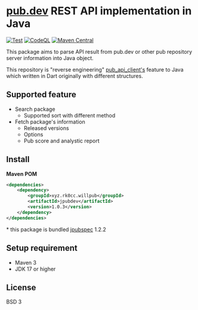 # [pub.dev](https://pub.dev) REST API implementation in Java

[![Test](https://github.com/Project-Will-Pub/jpubdev/actions/workflows/test.yml/badge.svg?branch=main)](https://github.com/Project-Will-Pub/jpubdev/actions/workflows/test.yml)
[![CodeQL](https://github.com/Project-Will-Pub/jpubdev/actions/workflows/codeql.yml/badge.svg?branch=main)](https://github.com/Project-Will-Pub/jpubdev/actions/workflows/codeql.yml)
[![Maven Central](https://img.shields.io/maven-central/v/xyz.rk0cc.willpub/jpubdev.svg?label=Maven%20Central)](https://search.maven.org/search?q=g:%22xyz.rk0cc.willpub%22%20AND%20a:%22jpubdev%22)

This package aims to parse API result from pub.dev or other pub repository server information into
Java object.

This repository is "reverse engineering" [pub_api_client's](https://github.com/leoafarias/pub_api_client) feature to Java which written in Dart originally with different 
structures.

## Supported feature

* Search package
  * Supported sort with different method
* Fetch package's information
  * Released versions
  * Options
  * Pub score and analystic report

## Install

**Maven POM**
```xml
<dependencies>
    <dependency>
        <groupId>xyz.rk0cc.willpub</groupId>
        <artifactId>jpubdev</artifactId>
        <version>1.0.3</version>
    </dependency>
</dependencies>
```
<p>* this package is bundled <a href="https://github.com/Project-Will-Pub/jpubspec">jpubspec</a> 1.2.2</p>

## Setup requirement

* Maven 3
* JDK 17 or higher

## License

BSD 3

